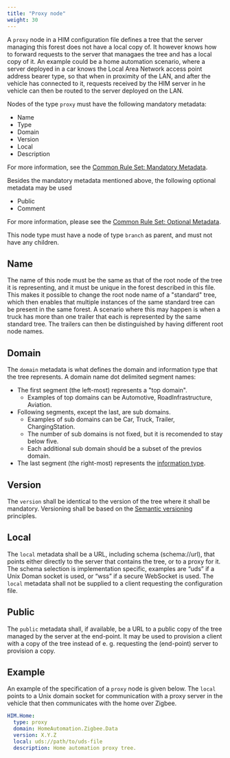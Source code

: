 ```yaml
---
title: "Proxy node"
weight: 30
---
```


A `proxy` node in a HIM configuration file defines a tree that the server managing this forest does not have a local copy of.
It however knows how to forward requests to the server that managaes the tree and has a local copy of it.
An example could be a home automation scenario, where a server deployed in a car knows the Local Area Network access point address bearer type,
so that when in proximity of the LAN, and after the vehicle has connected to it, requests received by the HIM server in he vehicle can then be
routed to the server deployed on the LAN.

Nodes of the type `proxy` must have the following mandatory metadata:
- Name
- Type
- Domain
- Version
- Local
- Description

For more information, see the [Common Rule Set: Mandatory Metadata](/hierarchical_information_model/common_rule_set/basics#mandatory-metadata).

Besides the mandatory metadata mentioned above, the following optional metadata may be used
- Public
- Comment

For more information, please see the [Common Rule Set: Optional Metadata](/hierarchical_information_model/common_rule_set/basics#optional-metadata).

This node type must have a node of type `branch` as parent, and must not have any children.

## Name
The name of this node must be the same as that of the root node of the tree it is representing,
and it must be unique in the forest described in this file.
This makes it possible to change the root node name of a "standard" tree,
which then enables that multiple instances of the same standard tree can be present in the same forest.
A scenario  where this may happen is when a truck has more than one trailer that each is represented by the same standard tree.
The trailers can then be distinguished by having different root node names.

## Domain
The `domain` metadata is what defines the domain and information type that the tree represents.
A domain name dot delimited segment names:
- The first segment (the left-most) represents a "top domain".
  - Examples of top domains can be Automotive, RoadInfrastructure, Aviation.
- Following segments, except the last, are sub domains.
  - Examples of sub domains can be Car, Truck, Trailer, ChargingStation.
  - The number of sub domains is not fixed, but it is recomended to stay below five.
  - Each additional sub domain should be a subset of the previos domain.
- The last segment (the right-most) represents the [information type](/hierarchical_information_model/).

## Version
The `version` shall be identical to the version of the tree where it shall be mandatory.
Versioning shall be based on the [Semantic versioning](https://semver.org/spec/v2.0.0.html) principles.

## Local
The `local` metadata shall be a URL, including schema (schema://url), that points either directly to the server that contains the tree, or to a proxy for it.
The schema selection is implementation specific, examples are “uds” if a Unix Doman socket is used, or “wss” if a secure WebSocket is used.
The `local` metadata shall not be supplied to a client requesting the configuration file.

## Public
The `public` metadata shall, if available, be a URL to a public copy of the tree managed by the server at the end-point.
It may be used to provision a client with a copy of the tree instead of e. g. requesting the (end-point) server to provision a copy.

## Example
An example of the specification of a `proxy` node is given below.
The `local` points to a Unix domain socket for communication with a proxy server in the vehicle that then communicates with the home over Zigbee.

```YAML
HIM.Home:
  type: proxy
  domain: HomeAutomation.Zigbee.Data
  version: X.Y.Z
  local: uds://path/to/uds-file
  description: Home automation proxy tree.
```
